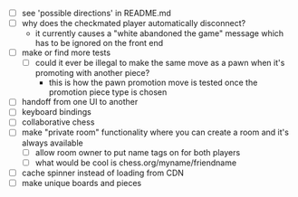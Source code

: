 - [ ] see 'possible directions' in README.md
- [ ] why does the checkmated player automatically disconnect?
  - it currently causes a "white abandoned the game" message which has to be ignored on the front end
- [ ] make or find more tests
    - [ ] could it ever be illegal to make the same move as a pawn when it's promoting with another piece?
        - this is how the pawn promotion move is tested once the promotion piece type is chosen
- [ ] handoff from one UI to another
- [ ] keyboard bindings
- [ ] collaborative chess
- [ ] make "private room" functionality where you can create a room and it's always available
  - [ ] allow room owner to put name tags on for both players
  - [ ] what would be cool is chess.org/myname/friendname
- [ ] cache spinner instead of loading from CDN
- [ ] make unique boards and pieces
